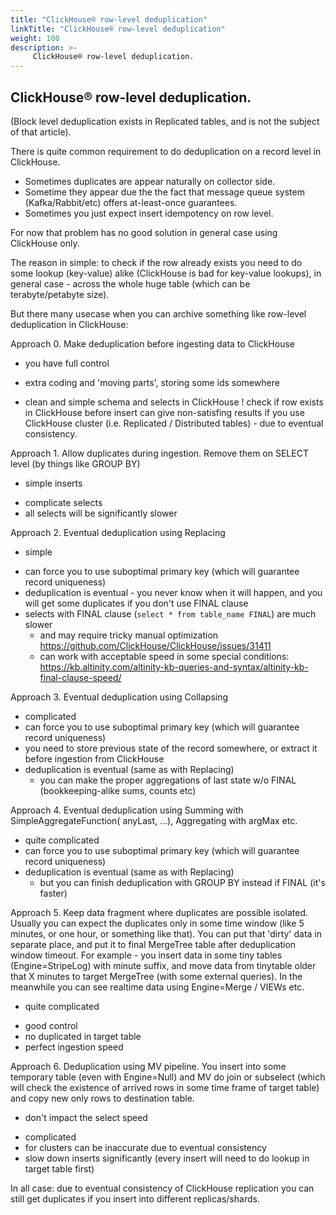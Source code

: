 ```yaml
---
title: "ClickHouse® row-level deduplication"
linkTitle: "ClickHouse® row-level deduplication"
weight: 100
description: >-
     ClickHouse® row-level deduplication.
---
```


## ClickHouse® row-level deduplication.

(Block level deduplication exists in Replicated tables, and is not the subject of that article).

There is quite common requirement to do deduplication on a record level in ClickHouse.
* Sometimes duplicates are appear naturally on collector side. 
* Sometime they appear due the the fact that message queue system (Kafka/Rabbit/etc) offers at-least-once guarantees.  
* Sometimes you just expect insert idempotency on row level.

For now that problem has no good solution in general case using ClickHouse only.

The reason in simple: to check if the row already exists you need to do some lookup (key-value) alike (ClickHouse is bad for key-value lookups),
in general case - across the whole huge table (which can be terabyte/petabyte size).

But there many usecase when you can archive something like row-level deduplication in ClickHouse:

Approach 0. Make deduplication before ingesting data to ClickHouse
+ you have full control
- extra coding and 'moving parts', storing some ids somewhere
+ clean and simple schema and selects in ClickHouse
! check if row exists in ClickHouse before insert can give non-satisfing results if you use ClickHouse cluster (i.e. Replicated / Distributed tables) - due to eventual consistency.

Approach 1. Allow duplicates during ingestion. Remove them on SELECT level (by things like GROUP BY)
+ simple inserts
- complicate selects
- all selects will be significantly slower

Approach 2. Eventual deduplication using Replacing  
+ simple
- can force you to use suboptimal primary key (which will guarantee record uniqueness) 
- deduplication is eventual - you never know when it will happen, and you will get some duplicates if you don't use FINAL clause
- selects with FINAL clause (`select * from table_name FINAL`) are much slower 
   - and may require tricky manual optimization https://github.com/ClickHouse/ClickHouse/issues/31411
   - can work with acceptable speed in some special conditions: https://kb.altinity.com/altinity-kb-queries-and-syntax/altinity-kb-final-clause-speed/  

Approach 3. Eventual deduplication using Collapsing 
 - complicated
 - can force you to use suboptimal primary key (which will guarantee record uniqueness)
 - you need to store previous state of the record somewhere, or extract it before ingestion from ClickHouse
 - deduplication is eventual (same as with Replacing)
    + you can make the proper aggregations of last state w/o FINAL (bookkeeping-alike sums, counts etc)

Approach 4. Eventual deduplication using Summing with SimpleAggregateFunction( anyLast, ...), Aggregating with argMax etc.
 - quite complicated 
 - can force you to use suboptimal primary key (which will guarantee record uniqueness)
 - deduplication is eventual (same as with Replacing)
    + but you can finish deduplication with GROUP BY instead if FINAL (it's faster)
 
Approach 5. Keep data fragment where duplicates are possible isolated. Usually you can expect the duplicates only in some time window (like 5 minutes, or one hour, or something like that).
You can put that 'dirty' data in separate place, and put it to final MergeTree table after deduplication window timeout.
For example - you insert data in some tiny tables (Engine=StripeLog) with minute suffix, and move data from tinytable older that X minutes to target MergeTree (with some external queries).
In the meanwhile you can see realtime data using Engine=Merge / VIEWs etc.
 - quite complicated
 + good control 
 + no duplicated in target table
 + perfect ingestion speed

Approach 6. Deduplication using MV pipeline. You insert into some temporary table (even with Engine=Null) and MV do join or subselect
(which will check the existence of arrived rows in some time frame of target table) and copy new only rows to destination table.
 + don't impact the select speed
 - complicated
 - for clusters can be inaccurate due to eventual consistency 
 - slow down inserts significantly (every insert will need to do lookup in target table first)
 

In all case: due to eventual consistency of ClickHouse replication you can still get duplicates if you insert into different replicas/shards.
